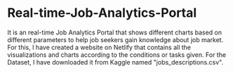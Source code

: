 # Real-time-Job-Analytics-Portal
It is an real-time Job Analytics Portal that shows different charts based on different parameters to help job seekers gain knowledge about job market.
For this, I have created a website on Netlify that contains all the visualizations and charts  according to the conditions or tasks given.
For the Dataset, I have downloaded it from Kaggle named "jobs_descriptions.csv".
